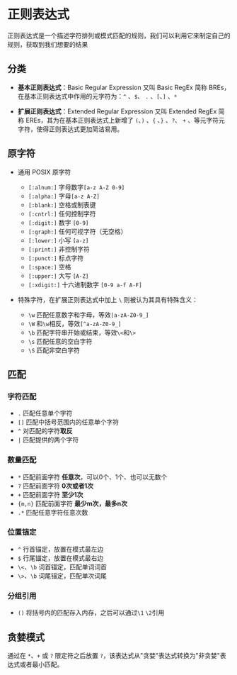 # 正则表达式
正则表达式是一个描述字符排列或模式匹配的规则，我们可以利用它来制定自己的规则，获取到我们想要的结果

## 分类

- **基本正则表达式**：Basic Regular Expression 又叫 Basic RegEx 简称 BREs，在基本正则表达式中作用的元字符为：`^` 、`$`、 `.` 、`[`、`]` 、`*`

- **扩展正则表达式**：Extended Regular Expression 又叫 Extended RegEx 简称 EREs，其为在基本正则表达式上新增了 `(`、`)` 、`{` 、`}` 、`?`、 `+` 、等元字符元字符，使得正则表达式更加简洁易用。

## 原字符

- 通用 POSIX 原字符
  - `[:alnum:]` 字母数字`[a-z A-Z 0-9]`
  - `[:alpha:]` 字母`[a-z A-Z]`
  - `[:blank:]` 空格或制表键
  - `[:cntrl:]` 任何控制字符
  - `[:digit:]` 数字 `[0-9]`
  - `[:graph:]` 任何可视字符（无空格）
  - `[:lower:]` 小写 `[a-z]`
  - `[:print:]` 非控制字符	
  - `[:punct:]` 标点字符
  - `[:space:]` 空格
  - `[:upper:]` 大写 `[A-Z]`
  - `[:xdigit:]` 十六进制数字 `[0-9 a-f A-F]`


- 特殊字符，在扩展正则表达式中加上 `\` 则被认为其具有特殊含义：
  - `\w` 匹配任意数字和字母，等效`[a-zA-Z0-9_]`
  - `\W` 和`\w`相反，等效`[^a-zA-Z0-9_]`
  - `\b` 匹配字符串开始或结束，等效`\<`和`\>`
  - `\s` 匹配任意的空白字符
  - `\S` 匹配非空白字符

## 匹配
### 字符匹配

- `.` 匹配任意单个字符
- `[]` 匹配中括号范围内的任意单个字符
- `^` 对匹配的字符**取反**
- `|` 匹配提供的两个字符

### 数量匹配
- `*` 匹配前面字符 **任意次**，可以0个、1个、也可以无数个
- `?` 匹配前面字符 **0次或者1次**
- `+` 匹配前面字符 **至少1次**
- `{m,n}` 匹配前面字符 **最少m次，最多n次**
- `.*` 匹配任意字符任意次数

### 位置锚定
- `^` 行首锚定，放置在模式最左边
- `$` 行尾锚定，放置在模式最右边
- `\<`、`\b` 词首锚定，匹配单词词首
- `\>`、`\b` 词尾锚定，匹配单次词尾

### 分组引用
- `()` 将括号内的匹配存入内存，之后可以通过`\1` `\2`引用


## 贪婪模式
通过在 `*`、`+` 或 `?` 限定符之后放置 `?`，该表达式从"贪婪"表达式转换为"非贪婪"表达式或者最小匹配。